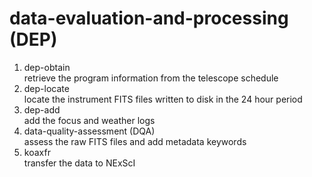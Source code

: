# data-evaluation-and-processing (DEP)
<ol>
<li>dep-obtain<br>retrieve the program information from the telescope schedule</li>
<li>dep-locate<br>locate the instrument FITS files written to disk in the 24 hour period</li>
<li>dep-add<br>add the focus and weather logs</li>
<li>data-quality-assessment (DQA)<br>assess the raw FITS files and add metadata keywords</li>
<li>koaxfr<br>transfer the data to NExScI</li>
</ol>
